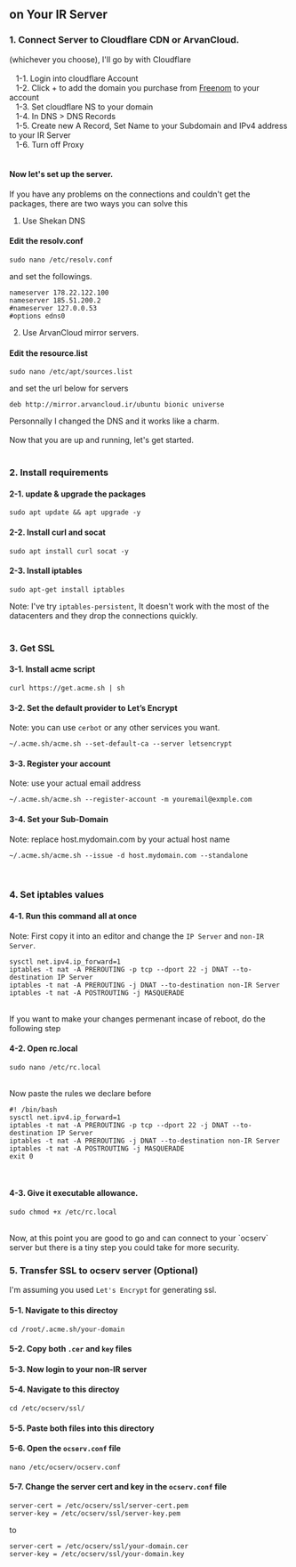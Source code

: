 ## on Your IR Server</br>

### 1. Connect Server to Cloudflare CDN or ArvanCloud.</br>
 (whichever you choose), I'll go by with Cloudflare</br></br>
&nbsp;&nbsp; 1-1. Login into cloudflare Account</br>
&nbsp;&nbsp; 1-2. Click + to add the domain you purchase from [Freenom](https://www.freenom.com/en/index.html?lang=en) to your account</br>
&nbsp;&nbsp; 1-3. Set cloudflare NS to your domain</br>
&nbsp;&nbsp; 1-4. In DNS > DNS Records</br>
&nbsp;&nbsp; 1-5. Create new A Record, Set Name to your Subdomain and IPv4 address to your IR Server</br>
&nbsp;&nbsp; 1-6. Turn off Proxy </br></br>

#### Now let's set up the server. </br>
If you have any problems on the connections and couldn't get the packages, there are two ways you can solve this</br>
1. Use Shekan DNS  </br>
#### Edit the resolv.conf  </br>
```shell script
sudo nano /etc/resolv.conf
``` 
and set the followings.
```shell script
nameserver 178.22.122.100
nameserver 185.51.200.2
#nameserver 127.0.0.53
#options edns0
``` 
2. Use ArvanCloud mirror servers.  </br>
#### Edit the resource.list  </br>
```shell script
sudo nano /etc/apt/sources.list
``` 
and set the url below for servers
```shell script
deb http://mirror.arvancloud.ir/ubuntu bionic universe
``` 
Personnally I changed the DNS and it works like a charm.</br></br>
Now that you are up and running, let's get started.</br></br>
### 2. Install requirements </br>
#### 2-1. update & upgrade the packages </br>
```shell script
sudo apt update && apt upgrade -y
``` 
#### 2-2. Install curl and socat </br>
```shell script
sudo apt install curl socat -y
``` 
#### 2-3. Install iptables </br>
```shell script
sudo apt-get install iptables
``` 
Note: I've try `iptables-persistent`, It doesn't work with the most of the datacenters and they drop the connections quickly.</br>
</br>
### 3. Get SSL </br>
#### 3-1. Install acme script </br>
```shell script
curl https://get.acme.sh | sh
``` 
#### 3-2. Set the default provider to Let’s Encrypt </br>
Note: you can use `cerbot` or any other services you want.
```shell script
~/.acme.sh/acme.sh --set-default-ca --server letsencrypt
``` 
#### 3-3. Register your account </br>
Note: use your actual email address
```shell script
~/.acme.sh/acme.sh --register-account -m youremail@exmple.com
``` 
#### 3-4. Set your Sub-Domain </br>
Note: replace host.mydomain.com by your actual host name
```shell script
~/.acme.sh/acme.sh --issue -d host.mydomain.com --standalone
``` 
</br>

### 4. Set iptables values </br>

#### 4-1. Run this command all at once </br>
Note: First copy it into an editor and change the `IP Server` and `non-IR Server`.</br>

```shell script
sysctl net.ipv4.ip_forward=1
iptables -t nat -A PREROUTING -p tcp --dport 22 -j DNAT --to-destination IP Server
iptables -t nat -A PREROUTING -j DNAT --to-destination non-IR Server
iptables -t nat -A POSTROUTING -j MASQUERADE
```

</br>
If you want to make your changes permenant incase of reboot, do the following step</br>

#### 4-2. Open rc.local </br>

```shell script
sudo nano /etc/rc.local
```

</br>
Now paste the rules we declare before
</br>

```shell script
#! /bin/bash
sysctl net.ipv4.ip_forward=1
iptables -t nat -A PREROUTING -p tcp --dport 22 -j DNAT --to-destination IP Server
iptables -t nat -A PREROUTING -j DNAT --to-destination non-IR Server
iptables -t nat -A POSTROUTING -j MASQUERADE
exit 0
```

</br>

#### 4-3. Give it executable allowance. </br>

```shell script
sudo chmod +x /etc/rc.local
```

</br>
Now, at this point you are good to go and can connect to your `ocserv` server but there is a tiny step you could take for more security.

### 5. Transfer SSL to ocserv server (Optional)</br>
I'm assuming you used `Let's Encrypt` for generating ssl.

#### 5-1. Navigate to this directoy </br>
```shell script
cd /root/.acme.sh/your-domain
```

#### 5-2. Copy both `.cer` and `key` files </br>

#### 5-3. Now login to your non-IR server </br>

#### 5-4. Navigate to this directoy </br>

```shell script
cd /etc/ocserv/ssl/
```

#### 5-5. Paste both files into this directory </br>

#### 5-6. Open the `ocserv.conf` file </br>

```shell script
nano /etc/ocserv/ocserv.conf
```

#### 5-7. Change the server cert and key in the `ocserv.conf` file </br>

```shell script
server-cert = /etc/ocserv/ssl/server-cert.pem
server-key = /etc/ocserv/ssl/server-key.pem
```

to

```shell script
server-cert = /etc/ocserv/ssl/your-domain.cer
server-key = /etc/ocserv/ssl/your-domain.key
```
